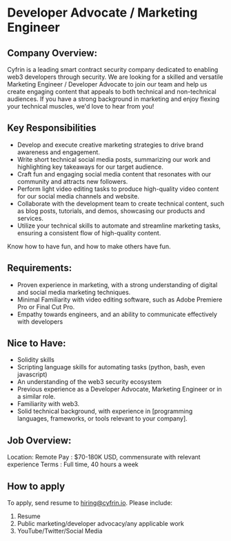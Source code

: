 # Developer Advocate / Marketing Engineer 

## Company Overview:

Cyfrin is a leading smart contract security company dedicated to enabling web3 developers through security. We are looking for a skilled and versatile Marketing Engineer / Developer Advocate to join our team and help us create engaging content that appeals to both technical and non-technical audiences. If you have a strong background in marketing and enjoy flexing your technical muscles, we'd love to hear from you!

## Key Responsibilities

- Develop and execute creative marketing strategies to drive brand awareness and engagement.
- Write short technical social media posts, summarizing our work and highlighting key takeaways for our target audience.
- Craft fun and engaging social media content that resonates with our community and attracts new followers.
- Perform light video editing tasks to produce high-quality video content for our social media channels and website.
- Collaborate with the development team to create technical content, such as blog posts, tutorials, and demos, showcasing our products and services.
- Utilize your technical skills to automate and streamline marketing tasks, ensuring a consistent flow of high-quality content.

Know how to have fun, and how to make others have fun.

## Requirements:

- Proven experience in marketing, with a strong understanding of digital and social media marketing techniques.
- Minimal Familiarity with video editing software, such as Adobe Premiere Pro or Final Cut Pro.
- Empathy towards engineers, and an ability to communicate effectively with developers

## Nice to Have:

- Solidity skills
- Scripting language skills for automating tasks (python, bash, even javascript)
- An understanding of the web3 security ecosystem
- Previous experience as a Developer Advocate, Marketing Engineer or in a similar role.
- Familiarity with web3.
- Solid technical background, with experience in [programming languages, frameworks, or tools relevant to your company].
  
## Job Overview:

Location: Remote
Pay : $70-180K USD, commensurate with relevant experience
Terms : Full time, 40 hours a week 

## How to apply

To apply, send resume to hiring@cyfrin.io. Please include:

1. Resume 
2. Public marketing/developer advocacy/any applicable work
3. YouTube/Twitter/Social Media